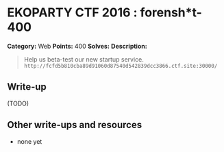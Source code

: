 # EKOPARTY CTF 2016 : forensh*t-400

**Category:** Web
**Points:** 400
**Solves:**
**Description:**

> Help us beta-test our new startup service.
> `http://fcfd5b810cba89d91060d87540d542839dcc3866.ctf.site:30000/`

## Write-up

(TODO)

## Other write-ups and resources

* none yet
